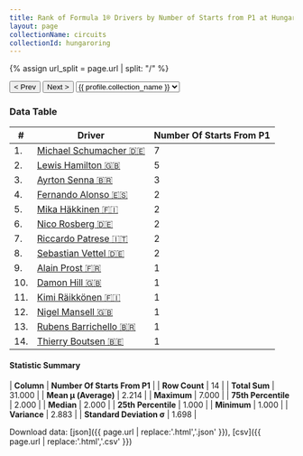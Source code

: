 ```yaml
---
title: Rank of Formula 1® Drivers by Number of Starts from P1 at Hungaroring
layout: page
collectionName: circuits
collectionId: hungaroring
---
```


{% assign url_split = page.url | split: "/" %}
<div id="collection-navigation">
<button onclick="selector.options[selector.selectedIndex-1].value && (window.location = selector.options[selector.selectedIndex-1].value);">&lt; Prev</button>
<button onclick="selector.options[selector.selectedIndex+1].value && (window.location = selector.options[selector.selectedIndex+1].value);">Next &gt;</button>
<select id="selector" onchange="this.options[this.selectedIndex].value && (window.location = this.options[this.selectedIndex].value);">
  {% for collectionId in site.data[page.collectionName].refs %}
    {% if collectionId == page.collectionId %}
      {% assign selected = "selected" %}
    {% else %}
      {% assign selected = "" %}
    {% endif %}
    {% assign profile = site.data[page.collectionName][collectionId].profile %}
    <option value="/f1/{{ page.collectionName }}/{{ collectionId }}/{{ url_split[4] }}" {{ selected }}>{{ profile.collection_name }}</option>
  {% endfor %}
</select>
</div>

<canvas id="chart" width="400" height="180"></canvas>
<script>
var data = {
    "datasets": [
        {
            "backgroundColor": [
                "#9C8E8D",
                "#9C8E8D",
                "#9C8E8D",
                "#9C8E8D",
                "#9C8E8D",
                "#9C8E8D",
                "#9C8E8D",
                "#9C8E8D",
                "#9C8E8D",
                "#9C8E8D",
                "#9C8E8D",
                "#9C8E8D",
                "#9C8E8D",
                "#9C8E8D"
            ],
            "borderColor": [
                "#1D181E",
                "#1D181E",
                "#1D181E",
                "#1D181E",
                "#1D181E",
                "#1D181E",
                "#1D181E",
                "#1D181E",
                "#1D181E",
                "#1D181E",
                "#1D181E",
                "#1D181E",
                "#1D181E",
                "#1D181E"
            ],
            "borderWidth": 1,
            "data": [
                7.0,
                5.0,
                3.0,
                2.0,
                2.0,
                2.0,
                2.0,
                2.0,
                1.0,
                1.0,
                1.0,
                1.0,
                1.0,
                1.0
            ],
            "label": "Number Of Starts From P1"
        }
    ],
    "labels": [
        "Michael Schumacher",
        "Lewis Hamilton",
        "Ayrton Senna",
        "Fernando Alonso",
        "Mika Häkkinen",
        "Nico Rosberg",
        "Riccardo Patrese",
        "Sebastian Vettel",
        "Alain Prost",
        "Damon Hill",
        "Kimi Räikkönen",
        "Nigel Mansell",
        "Rubens Barrichello",
        "Thierry Boutsen"
    ]
};
var options = {
  legend: {
    display: false
  },
  scales: {
    xAxes: [{
      ticks: {
        beginAtZero: true,
        maxRotation: 180,
        display: window.innerWidth > 800
      }
    }],
    yAxes: [{
      ticks: {
        beginAtZero: true
      }
    }]
  },
  onResize: function(chart, size) {
    chart.options.scales.xAxes[0].ticks.display = size.width > 800;
  }
};
var chart = new Chart("chart", {
    data: data,
    type: 'bar',
    options: options
});
</script>



### Data Table

| # | Driver | Number Of Starts From P1 |
|--|--|--|
| 1. | [Michael Schumacher 🇩🇪](/f1/drivers/michael_schumacher) | 7 |
| 2. | [Lewis Hamilton 🇬🇧](/f1/drivers/hamilton) | 5 |
| 3. | [Ayrton Senna 🇧🇷](/f1/drivers/senna) | 3 |
| 4. | [Fernando Alonso 🇪🇸](/f1/drivers/alonso) | 2 |
| 5. | [Mika Häkkinen 🇫🇮](/f1/drivers/hakkinen) | 2 |
| 6. | [Nico Rosberg 🇩🇪](/f1/drivers/rosberg) | 2 |
| 7. | [Riccardo Patrese 🇮🇹](/f1/drivers/patrese) | 2 |
| 8. | [Sebastian Vettel 🇩🇪](/f1/drivers/vettel) | 2 |
| 9. | [Alain Prost 🇫🇷](/f1/drivers/prost) | 1 |
| 10. | [Damon Hill 🇬🇧](/f1/drivers/damon_hill) | 1 |
| 11. | [Kimi Räikkönen 🇫🇮](/f1/drivers/raikkonen) | 1 |
| 12. | [Nigel Mansell 🇬🇧](/f1/drivers/mansell) | 1 |
| 13. | [Rubens Barrichello 🇧🇷](/f1/drivers/barrichello) | 1 |
| 14. | [Thierry Boutsen 🇧🇪](/f1/drivers/boutsen) | 1 |

#### Statistic Summary

| **Column** | **Number Of Starts From P1** |
| **Row Count** | 14 |
| **Total Sum** | 31.000 |
| **Mean μ (Average)** | 2.214 |
| **Maximum** | 7.000 |
| **75th Percentile** | 2.000 |
| **Median** | 2.000 |
| **25th Percentile** | 1.000 |
| **Minimum** | 1.000 |
| **Variance** | 2.883 |
| **Standard Deviation σ** | 1.698 |

Download data: [json]({{ page.url | replace:'.html','.json' }}), [csv]({{ page.url | replace:'.html','.csv' }})
